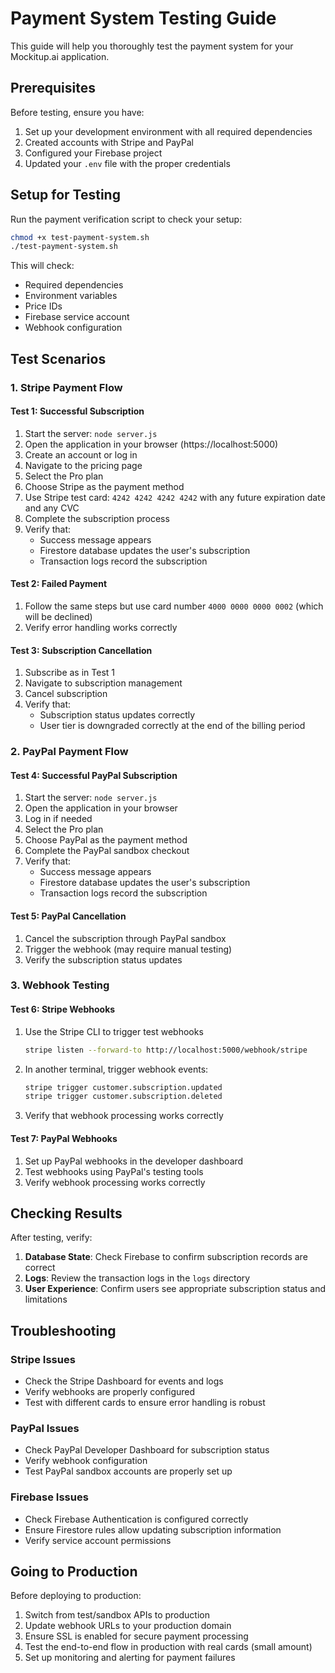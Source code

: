 # Payment System Testing Guide

This guide will help you thoroughly test the payment system for your Mockitup.ai application.

## Prerequisites

Before testing, ensure you have:

1. Set up your development environment with all required dependencies
2. Created accounts with Stripe and PayPal
3. Configured your Firebase project
4. Updated your `.env` file with the proper credentials

## Setup for Testing

Run the payment verification script to check your setup:

```bash
chmod +x test-payment-system.sh
./test-payment-system.sh
```

This will check:

- Required dependencies
- Environment variables
- Price IDs
- Firebase service account
- Webhook configuration

## Test Scenarios

### 1. Stripe Payment Flow

#### Test 1: Successful Subscription

1. Start the server: `node server.js`
2. Open the application in your browser (https://localhost:5000)
3. Create an account or log in
4. Navigate to the pricing page
5. Select the Pro plan
6. Choose Stripe as the payment method
7. Use Stripe test card: `4242 4242 4242 4242` with any future expiration date and any CVC
8. Complete the subscription process
9. Verify that:
   - Success message appears
   - Firestore database updates the user's subscription
   - Transaction logs record the subscription

#### Test 2: Failed Payment
1. Follow the same steps but use card number `4000 0000 0000 0002` (which will be declined)
2. Verify error handling works correctly

#### Test 3: Subscription Cancellation
1. Subscribe as in Test 1
2. Navigate to subscription management
3. Cancel subscription
4. Verify that:
   - Subscription status updates correctly
   - User tier is downgraded correctly at the end of the billing period

### 2. PayPal Payment Flow

#### Test 4: Successful PayPal Subscription
1. Start the server: `node server.js`
2. Open the application in your browser
3. Log in if needed
4. Select the Pro plan
5. Choose PayPal as the payment method
6. Complete the PayPal sandbox checkout
7. Verify that:
   - Success message appears
   - Firestore database updates the user's subscription
   - Transaction logs record the subscription

#### Test 5: PayPal Cancellation
1. Cancel the subscription through PayPal sandbox
2. Trigger the webhook (may require manual testing)
3. Verify the subscription status updates

### 3. Webhook Testing

#### Test 6: Stripe Webhooks
1. Use the Stripe CLI to trigger test webhooks
   ```bash
   stripe listen --forward-to http://localhost:5000/webhook/stripe
   ```
2. In another terminal, trigger webhook events:
   ```bash
   stripe trigger customer.subscription.updated
   stripe trigger customer.subscription.deleted
   ```
3. Verify that webhook processing works correctly

#### Test 7: PayPal Webhooks
1. Set up PayPal webhooks in the developer dashboard
2. Test webhooks using PayPal's testing tools
3. Verify webhook processing works correctly

## Checking Results

After testing, verify:

1. **Database State**: Check Firebase to confirm subscription records are correct
2. **Logs**: Review the transaction logs in the `logs` directory
3. **User Experience**: Confirm users see appropriate subscription status and limitations

## Troubleshooting

### Stripe Issues
- Check the Stripe Dashboard for events and logs
- Verify webhooks are properly configured
- Test with different cards to ensure error handling is robust

### PayPal Issues
- Check PayPal Developer Dashboard for subscription status
- Verify webhook configuration
- Test PayPal sandbox accounts are properly set up

### Firebase Issues
- Check Firebase Authentication is configured correctly
- Ensure Firestore rules allow updating subscription information
- Verify service account permissions

## Going to Production

Before deploying to production:

1. Switch from test/sandbox APIs to production
2. Update webhook URLs to your production domain
3. Ensure SSL is enabled for secure payment processing
4. Test the end-to-end flow in production with real cards (small amount)
5. Set up monitoring and alerting for payment failures
